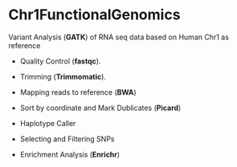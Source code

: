 # Chr1FunctionalGenomics

Variant Analysis (__GATK__) of RNA seq data based on Human Chr1 as reference

* Quality Control (__fastqc__).

* Trimming (__Trimmomatic__).

* Mapping reads to reference (__BWA__)

* Sort by coordinate and Mark Dublicates (__Picard__)

* Haplotype Caller

* Selecting and Filtering SNPs

* Enrichment Analysis (__Enrichr__)
